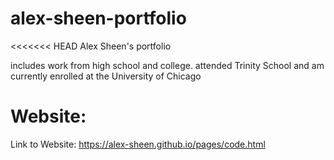 # alex-sheen-portfolio

<<<<<<< HEAD
Alex Sheen's portfolio

includes work from high school and college.
attended Trinity School and am currently enrolled at the University of Chicago

Website:
=======
Link to Website:
https://alex-sheen.github.io/pages/code.html
